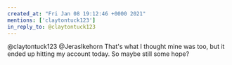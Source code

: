 ```yaml
---
created_at: "Fri Jan 08 19:12:46 +0000 2021"
mentions: ['claytontuck123']
in_reply_to: @claytontuck123
---
```


@claytontuck123 @JerasIkehorn That's what I thought mine was too, but it ended up hitting my account today. So maybe still some hope?